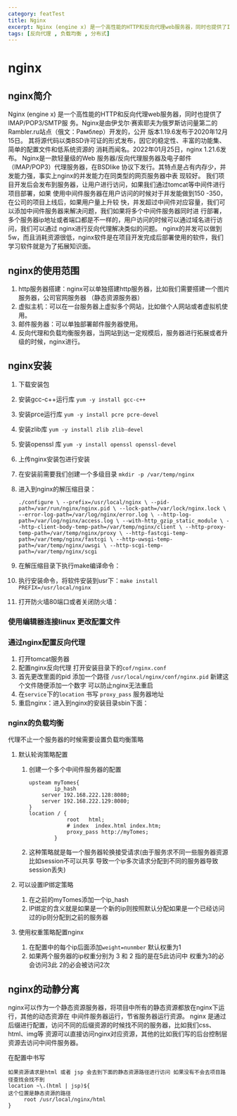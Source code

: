 ```yaml
---
category: featTest
title: Nginx
excerpt: Nginx (engine x) 是一个高性能的HTTP和反向代理web服务器，同时也提供了IMAP/POP3/SMTP服务。Nginx是由伊戈尔·赛索耶夫为俄罗斯访问量第二的Rambler.ru站点（俄文：Рамблер）开发的，公开版本1.19.6发布于2020年12月15日。其将源代码以类BSD许可证的形式发布，因它的稳定性、丰富的功能集、简单的配置文件和低系统资源的消耗而闻名。2022年01月25日，nginx 1.21.6发布。Nginx是一款轻量级的Web 服务器/反向代理服务器及电子邮件（IMAP/POP3）代理服务器，在BSDlike 协议下发行。其特点是占有内存少，并发能力强，事实上nginx的并发能力在同类型的网页服务器中表现较好。
tags: [反向代理 , 负载均衡 , 分布式] 
---
```

# nginx

## nginx简介

Nginx (engine x) 是一个高性能的HTTP和反向代理web服务器，同时也提供了IMAP/POP3/SMTP服
务。Nginx是由伊戈尔·赛索耶夫为俄罗斯访问量第二的Rambler.ru站点（俄文：Рамблер）开发的，公开
版本1.19.6发布于2020年12月15日。
其将源代码以类BSD许可证的形式发布，因它的稳定性、丰富的功能集、简单的配置文件和低系统资源的
消耗而闻名。2022年01月25日，nginx 1.21.6发布。
Nginx是一款轻量级的Web 服务器/反向代理服务器及电子邮件（IMAP/POP3）代理服务器，在BSDlike 协议下发行。其特点是占有内存少，并发能力强，事实上nginx的并发能力在同类型的网页服务器中表
现较好。
我们项目开发后会发布到服务器，让用户进行访问，如果我们通过tomcat等中间件进行项目部署，如果
使用中间件服务器在用户访问的时候对于并发能做到150 -350，在公司的项目上线后，如果用户量上升较
快，并发超过中间件对应容量，我们可以添加中间件服务器来解决问题，我们如果将多个中间件服务器同时进
行部署，多个服务器ip地址或者端口都是不一样的，用户访问的时候可以通过域名进行访问，我们可以通过
nginx进行反向代理解决类似的问题。
nginx的并发可以做到5w，而且消耗资源很低，nginx软件是在项目开发完成后部署使用的软件，我们
学习软件就是为了拓展知识面。

## nginx的使用范围

1. http服务器搭建：nginx可以单独搭建http服务器，比如我们需要搭建一个图片服务器，公司官网服务器
（静态资源服务器）
2. 虚拟主机：可以在一台服务器上虚拟多个网站，比如做个人网站或者虚拟机使用。
3. 邮件服务器：可以单独部署邮件服务器使用。
4. 反向代理和负载均衡服务器，当网站到达一定规模后，服务器进行拓展或者升级的时候，nginx进行。

## nginx安装

1. 下载安装包
2. 安装gcc-c++运行库 `yum -y install gcc-c++`
3. 安装prce运行库 `yum -y install pcre pcre-devel`
4. 安装zlib库 `yum -y install zlib zlib-devel`
5. 安装openssl 库 `yum -y install openssl openssl-devel`
6. 上传nginx安装包进行安装
7. 在安装前需要我们创建一个多级目录 `mkdir -p /var/temp/nginx`
8. 进入到nginx的解压缩目录：
    
    `./configure \
    --prefix=/usr/local/nginx \
    --pid-path=/var/run/nginx/nginx.pid \
    --lock-path=/var/lock/nginx.lock \
    --error-log-path=/var/log/nginx/error.log \
    --http-log-path=/var/log/nginx/access.log \
    --with-http_gzip_static_module \
    --http-client-body-temp-path=/var/temp/nginx/client \
    --http-proxy-temp-path=/var/temp/nginx/proxy \
    --http-fastcgi-temp-path=/var/temp/nginx/fastcgi \
    --http-uwsgi-temp-path=/var/temp/nginx/uwsgi \
    --http-scgi-temp-path=/var/temp/nginx/scgi`
    
9. 在解压缩目录下执行make编译命令：
10. 执行安装命令，将软件安装到usr下：`make install PREFIX=/usr/local/nginx`
11. 打开防火墙80端口或者关闭防火墙：

### 使用编辑器连接linux 更改配置文件

### 通过nginx配置反向代理

1. 打开tomcat服务器
2. 配置nginx反向代理 打开安装目录下的`cof/nginx.conf`
3. 首先更改里面的pid 添加一个路径 `/usr/local/nginx/conf/nginx.pid` 新建这个文件随便添加一个数字 可以防止nginx无法重启
4. 在`service`下的`location` 书写 `proxy_pass` 服务器地址
5. 重启nginx：进入到nginx的安装目录sbin下面：

### nginx的负载均衡

代理不止一个服务器的时候需要设置负载均衡策略

1. 默认轮询策略配置
    1. 创建一个多个中间件服务器的配置 
        
        ```
        upsteam myTomes{
        		ip_hash
            server 192.168.222.128:8080;
            server 192.168.222.129:8080;
        }
        location / {
                    root   html;
                    # index  index.html index.htm;
                    proxy_pass http://myTomes;
                }
        ```
        
    2. 这种策略就是每一个服务器轮换接受请求(由于服务求不同一些服务器资源比如session不可以共享 导致一个ip多次请求分配到不同的服务器导致session丢失)

1. 可以设置IP绑定策略
    1. 在之前的myTomes添加一个ip_hash 
    2. IP绑定的含义就是如果是一个新的ip则按照默认分配如果是一个已经访问过的ip则分配到之前的服务器
    
2. 使用权重策略配置nginx
    1. 在配置中的每个ip后面添加`weight=nunmber` 默认权重为1 
    2. 如果两个服务器的ip权重分别为 3 和 2 指的是在5此访问中 权重为3的必会访问3此 2的必会被访问2次

## nginx的动静分离

nginx可以作为一个静态资源服务器，将项目中所有的静态资源都放在nginx下运行，其他的动态资源在
中间件服务器运行，节省服务器运行资源。
nginx 是通过后缀进行配置，访问不同的后缀资源的时候找不同的服务器，比如我们css、html、img等
资源可以直接访问nginx对应资源，其他的比如我们写的后台控制层资源去访问中间件服务器。

在配置中书写

```
如果资源请求是html 或者 jsp 会去到下面的静态资源路径进行访问 如果没有不会去项目路径查找会找不到
location ~\.(html | jsp)${
这个位置是静态资源的路径
     root /usr/local/nginx/html
}
```